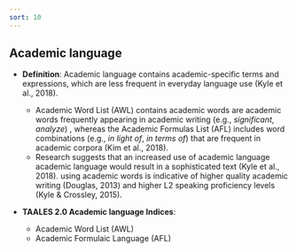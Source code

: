 ```yaml
---
sort: 10
---
```


## Academic language
- **Definition**: Academic language contains academic-specific terms and expressions, which are less frequent in everyday language use (Kyle et al., 2018).
  - Academic Word List (AWL) contains academic words are academic words frequently appearing in academic writing (e.g., *significant*, *analyze*) , whereas the Academic Formulas List (AFL) includes word combinations (e.g., *in light of*, *in terms of*) that are frequent in academic corpora (Kim et al., 2018).
  - Research suggests that an increased use of academic language academic language would result in a sophisticated text (Kyle et al., 2018). using academic words is indicative of higher quality academic writing (Douglas, 2013) and higher L2 speaking proficiency levels (Kyle & Crossley, 2015).

- **TAALES 2.0 Academic language Indices**:
    - Academic Word List (AWL)
    - Academic Formulaic Language (AFL)
